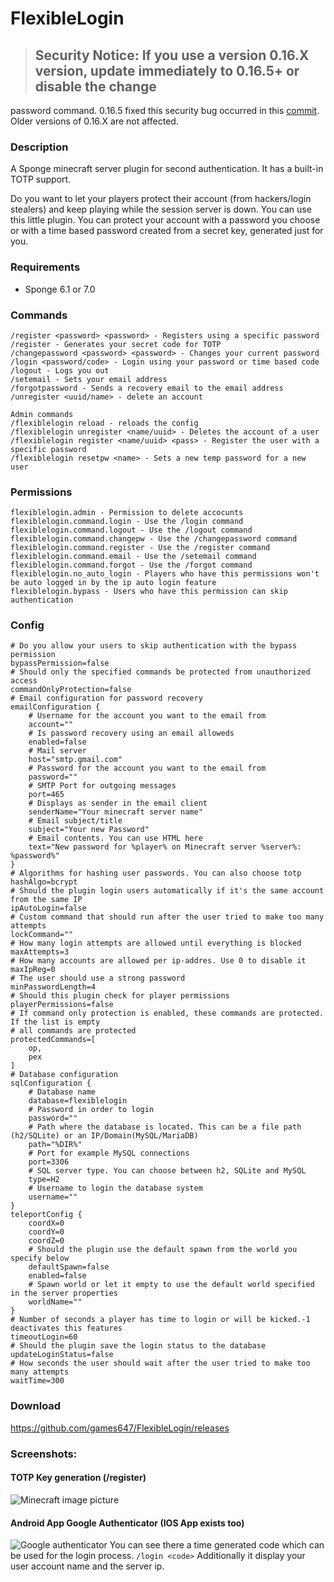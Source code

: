 # FlexibleLogin

> ## **Security Notice:** If you use a version 0.16.X version, update immediately to 0.16.5+ or disable the change
password command. 0.16.5 fixed this security bug occurred in this
[commit](https://github.com/games647/FlexibleLogin/commit/43f74a466e73b0f2cfa522b5bfd68480010a7934). Older versions of
0.16.X are not affected.

### Description

A Sponge minecraft server plugin for second authentication. It has a built-in
TOTP support.

Do you want to let your players protect their account (from hackers/login stealers) and keep playing 
while the session server is down. You can use this little plugin. You can protect your account with 
a password you choose or with a time based password created from a secret key, generated just for you.

### Requirements

* Sponge 6.1 or 7.0

### Commands

    /register <password> <password> - Registers using a specific password
    /register - Generates your secret code for TOTP
    /changepassword <password> <password> - Changes your current password
    /login <password/code> - Login using your password or time based code
    /logout - Logs you out
    /setemail - Sets your email address
    /forgotpassword - Sends a recovery email to the email address
    /unregister <uuid/name> - delete an account

    Admin commands
    /flexiblelogin reload - reloads the config
    /flexiblelogin unregister <name/uuid> - Deletes the account of a user
    /flexiblelogin register <name/uuid> <pass> - Register the user with a specific password
    /flexiblelogin resetpw <name> - Sets a new temp password for a new user

### Permissions

    flexiblelogin.admin - Permission to delete accocunts
    flexiblelogin.command.login - Use the /login command
    flexiblelogin.command.logout - Use the /logout command
    flexiblelogin.command.changepw - Use the /changepassword command
    flexiblelogin.command.register - Use the /register command
    flexiblelogin.command.email - Use the /setemail command
    flexiblelogin.command.forgot - Use the /forgot command
    flexiblelogin.no_auto_login - Players who have this permissions won't be auto logged in by the ip auto login feature
    flexiblelogin.bypass - Users who have this permission can skip authentication

### Config

    # Do you allow your users to skip authentication with the bypass permission
    bypassPermission=false
    # Should only the specified commands be protected from unauthorized access
    commandOnlyProtection=false
    # Email configuration for password recovery
    emailConfiguration {
        # Username for the account you want to the email from
        account=""
        # Is password recovery using an email alloweds
        enabled=false
        # Mail server
        host="smtp.gmail.com"
        # Password for the account you want to the email from
        password=""
        # SMTP Port for outgoing messages
        port=465
        # Displays as sender in the email client
        senderName="Your minecraft server name"
        # Email subject/title
        subject="Your new Password"
        # Email contents. You can use HTML here
        text="New password for %player% on Minecraft server %server%: %password%"
    }
    # Algorithms for hashing user passwords. You can also choose totp
    hashAlgo=bcrypt
    # Should the plugin login users automatically if it's the same account from the same IP
    ipAutoLogin=false
    # Custom command that should run after the user tried to make too many attempts
    lockCommand=""
    # How many login attempts are allowed until everything is blocked
    maxAttempts=3
    # How many accounts are allowed per ip-addres. Use 0 to disable it
    maxIpReg=0
    # The user should use a strong password
    minPasswordLength=4
    # Should this plugin check for player permissions
    playerPermissions=false
    # If command only protection is enabled, these commands are protected. If the list is empty 
    # all commands are protected
    protectedCommands=[
        op,
        pex
    ]
    # Database configuration
    sqlConfiguration {
        # Database name
        database=flexiblelogin
        # Password in order to login
        password=""
        # Path where the database is located. This can be a file path (h2/SQLite) or an IP/Domain(MySQL/MariaDB)
        path="%DIR%"
        # Port for example MySQL connections
        port=3306
        # SQL server type. You can choose between h2, SQLite and MySQL
        type=H2
        # Username to login the database system
        username=""
    }
    teleportConfig {
        coordX=0
        coordY=0
        coordZ=0
        # Should the plugin use the default spawn from the world you specify below
        defaultSpawn=false
        enabled=false
        # Spawn world or let it empty to use the default world specified in the server properties
        worldName=""
    }
    # Number of seconds a player has time to login or will be kicked.-1 deactivates this features
    timeoutLogin=60
    # Should the plugin save the login status to the database
    updateLoginStatus=false
    # How seconds the user should wait after the user tried to make too many attempts
    waitTime=300

### Download

https://github.com/games647/FlexibleLogin/releases

### Screenshots:

#### TOTP Key generation (/register)
![Minecraft image picture](https://i.imgur.com/K2GDqfW.png)

#### Android App Google Authenticator (IOS App exists too)
![Google authenticator](https://i.imgur.com/Zz6RkdY.png)
You can see there a time generated code which can be used for the login process. `/login <code>`
Additionally it display your user account name and the server ip.
